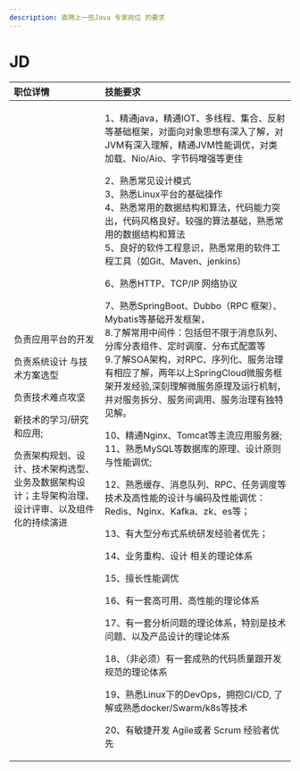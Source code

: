 ```yaml
---
description: 直聘上一些Java 专家岗位 的要求
---
```


# JD



<table>
  <thead>
    <tr>
      <th style="text-align:left">&#x804C;&#x4F4D;&#x8BE6;&#x60C5;</th>
      <th style="text-align:left">&#x6280;&#x80FD;&#x8981;&#x6C42;</th>
    </tr>
  </thead>
  <tbody>
    <tr>
      <td style="text-align:left">
        <p>&#x8D1F;&#x8D23;&#x5E94;&#x7528;&#x5E73;&#x53F0;&#x7684;&#x5F00;&#x53D1;</p>
        <p>&#x8D1F;&#x8D23;&#x7CFB;&#x7EDF;&#x8BBE;&#x8BA1; &#x4E0E;&#x6280;&#x672F;&#x65B9;&#x6848;&#x9009;&#x578B;</p>
        <p>&#x8D1F;&#x8D23;&#x6280;&#x672F;&#x96BE;&#x70B9;&#x653B;&#x575A;</p>
        <p>&#x65B0;&#x6280;&#x672F;&#x7684;&#x5B66;&#x4E60;/&#x7814;&#x7A76;&#x548C;&#x5E94;&#x7528;;</p>
        <p>&#x8D1F;&#x8D23;&#x67B6;&#x6784;&#x89C4;&#x5212;&#x3001;&#x8BBE;&#x8BA1;&#x3001;&#x6280;&#x672F;&#x67B6;&#x6784;&#x9009;&#x578B;&#x3001;&#x4E1A;&#x52A1;&#x53CA;&#x6570;&#x636E;&#x67B6;&#x6784;&#x8BBE;&#x8BA1;&#xFF1B;&#x4E3B;&#x5BFC;&#x67B6;&#x6784;&#x6CBB;&#x7406;&#x3001;&#x8BBE;&#x8BA1;&#x8BC4;&#x5BA1;&#x3001;&#x4EE5;&#x53CA;&#x7EC4;&#x4EF6;&#x5316;&#x7684;&#x6301;&#x7EED;&#x6F14;&#x8FDB;</p>
      </td>
      <td style="text-align:left">
        <p>1&#x3001;&#x7CBE;&#x901A;java&#xFF0C;&#x7CBE;&#x901A;IOT&#x3001;&#x591A;&#x7EBF;&#x7A0B;&#x3001;&#x96C6;&#x5408;&#x3001;&#x53CD;&#x5C04;&#x7B49;&#x57FA;&#x7840;&#x6846;&#x67B6;&#xFF0C;&#x5BF9;&#x9762;&#x5411;&#x5BF9;&#x8C61;&#x601D;&#x60F3;&#x6709;&#x6DF1;&#x5165;&#x4E86;&#x89E3;&#xFF0C;&#x5BF9;JVM&#x6709;&#x6DF1;&#x5165;&#x7406;&#x89E3;&#xFF0C;&#x7CBE;&#x901A;JVM&#x6027;&#x80FD;&#x8C03;&#x4F18;&#xFF0C;&#x5BF9;&#x7C7B;&#x52A0;&#x8F7D;&#x3001;Nio/Aio&#x3001;&#x5B57;&#x8282;&#x7801;&#x589E;&#x5F3A;&#x7B49;&#x66F4;&#x4F73;</p>
        <p>2&#x3001;&#x719F;&#x6089;&#x5E38;&#x89C1;&#x8BBE;&#x8BA1;&#x6A21;&#x5F0F;
          <br
          />3&#x3001;&#x719F;&#x6089;Linux&#x5E73;&#x53F0;&#x7684;&#x57FA;&#x7840;&#x64CD;&#x4F5C;
          <br
          />4&#x3001;&#x719F;&#x6089;&#x5E38;&#x7528;&#x7684;&#x6570;&#x636E;&#x7ED3;&#x6784;&#x548C;&#x7B97;&#x6CD5;&#xFF0C;&#x4EE3;&#x7801;&#x80FD;&#x529B;&#x7A81;&#x51FA;&#xFF0C;&#x4EE3;&#x7801;&#x98CE;&#x683C;&#x826F;&#x597D;&#x3002;&#x8F83;&#x5F3A;&#x7684;&#x7B97;&#x6CD5;&#x57FA;&#x7840;&#xFF0C;&#x719F;&#x6089;&#x5E38;&#x7528;&#x7684;&#x6570;&#x636E;&#x7ED3;&#x6784;&#x548C;&#x7B97;&#x6CD5;
          <br
          />5&#x3001;&#x826F;&#x597D;&#x7684;&#x8F6F;&#x4EF6;&#x5DE5;&#x7A0B;&#x610F;&#x8BC6;&#xFF0C;&#x719F;&#x6089;&#x5E38;&#x7528;&#x7684;&#x8F6F;&#x4EF6;&#x5DE5;&#x7A0B;&#x5DE5;&#x5177;&#xFF08;&#x5982;Git&#x3001;Maven&#x3001;jenkins&#xFF09;</p>
        <p>6&#x3001;&#x719F;&#x6089;HTTP&#x3001;TCP/IP &#x7F51;&#x7EDC;&#x534F;&#x8BAE;</p>
        <p>7&#x3001;&#x719F;&#x6089;SpringBoot&#x3001;Dubbo&#xFF08;RPC &#x6846;&#x67B6;&#xFF09;&#x3001;Mybatis&#x7B49;&#x57FA;&#x7840;&#x5F00;&#x53D1;&#x6846;&#x67B6;&#xFF0C;
          <br
          />8.&#x4E86;&#x89E3;&#x5E38;&#x7528;&#x4E2D;&#x95F4;&#x4EF6;&#xFF1A;&#x5305;&#x62EC;&#x4F46;&#x4E0D;&#x9650;&#x4E8E;&#x6D88;&#x606F;&#x961F;&#x5217;&#x3001;&#x5206;&#x5E93;&#x5206;&#x8868;&#x7EC4;&#x4EF6;&#x3001;&#x5B9A;&#x65F6;&#x8C03;&#x5EA6;&#x3001;&#x5206;&#x5E03;&#x5F0F;&#x914D;&#x7F6E;&#x7B49;
          <br
          />9.&#x4E86;&#x89E3;SOA&#x67B6;&#x6784;&#xFF0C;&#x5BF9;RPC&#x3001;&#x5E8F;&#x5217;&#x5316;&#x3001;&#x670D;&#x52A1;&#x6CBB;&#x7406;&#x6709;&#x76F8;&#x5E94;&#x4E86;&#x89E3;&#xFF0C;&#x4E24;&#x5E74;&#x4EE5;&#x4E0A;SpringCloud&#x5FAE;&#x670D;&#x52A1;&#x6846;&#x67B6;&#x5F00;&#x53D1;&#x7ECF;&#x9A8C;,&#x6DF1;&#x523B;&#x7406;&#x89E3;&#x5FAE;&#x670D;&#x52A1;&#x539F;&#x7406;&#x53CA;&#x8FD0;&#x884C;&#x673A;&#x5236;&#xFF0C;&#x5E76;&#x5BF9;&#x670D;&#x52A1;&#x62C6;&#x5206;&#x3001;&#x670D;&#x52A1;&#x95F4;&#x8C03;&#x7528;&#x3001;&#x670D;&#x52A1;&#x6CBB;&#x7406;&#x6709;&#x72EC;&#x7279;&#x89C1;&#x89E3;&#x3002;</p>
        <p>10&#x3001;&#x7CBE;&#x901A;Nginx&#x3001;Tomcat&#x7B49;&#x4E3B;&#x6D41;&#x5E94;&#x7528;&#x670D;&#x52A1;&#x5668;;
          <br
          />11&#x3001;&#x719F;&#x6089;MySQL&#x7B49;&#x6570;&#x636E;&#x5E93;&#x7684;&#x539F;&#x7406;&#x3001;&#x8BBE;&#x8BA1;&#x539F;&#x5219;&#x4E0E;&#x6027;&#x80FD;&#x8C03;&#x4F18;;</p>
        <p>12&#x3001;&#x719F;&#x6089;&#x7F13;&#x5B58;&#x3001;&#x6D88;&#x606F;&#x961F;&#x5217;&#x3001;RPC&#x3001;&#x4EFB;&#x52A1;&#x8C03;&#x5EA6;&#x7B49;&#x6280;&#x672F;&#x53CA;&#x9AD8;&#x6027;&#x80FD;&#x7684;&#x8BBE;&#x8BA1;&#x4E0E;&#x7F16;&#x7801;&#x53CA;&#x6027;&#x80FD;&#x8C03;&#x4F18;&#xFF1A;Redis&#x3001;Nginx&#x3001;Kafka&#x3001;zk&#x3001;es&#x7B49;&#xFF1B;</p>
        <p>13&#x3001;&#x6709;&#x5927;&#x578B;&#x5206;&#x5E03;&#x5F0F;&#x7CFB;&#x7EDF;&#x7814;&#x53D1;&#x7ECF;&#x9A8C;&#x8005;&#x4F18;&#x5148;&#xFF1B;</p>
        <p>14&#x3001;&#x4E1A;&#x52A1;&#x91CD;&#x6784;&#x3001;&#x8BBE;&#x8BA1; &#x76F8;&#x5173;&#x7684;&#x7406;&#x8BBA;&#x4F53;&#x7CFB;</p>
        <p>15&#x3001;&#x64C5;&#x957F;&#x6027;&#x80FD;&#x8C03;&#x4F18;</p>
        <p>16&#x3001;&#x6709;&#x4E00;&#x5957;&#x9AD8;&#x53EF;&#x7528;&#x3001;&#x9AD8;&#x6027;&#x80FD;&#x7684;&#x7406;&#x8BBA;&#x4F53;&#x7CFB;</p>
        <p>17&#x3001;&#x6709;&#x4E00;&#x5957;&#x5206;&#x6790;&#x95EE;&#x9898;&#x7684;&#x7406;&#x8BBA;&#x4F53;&#x7CFB;&#xFF0C;&#x7279;&#x522B;&#x662F;&#x6280;&#x672F;&#x95EE;&#x9898;&#x3001;&#x4EE5;&#x53CA;&#x4EA7;&#x54C1;&#x8BBE;&#x8BA1;&#x7684;&#x7406;&#x8BBA;&#x4F53;&#x7CFB;</p>
        <p>18&#x3001;&#xFF08;&#x975E;&#x5FC5;&#x987B;&#xFF09;&#x6709;&#x4E00;&#x5957;&#x6210;&#x719F;&#x7684;&#x4EE3;&#x7801;&#x8D28;&#x91CF;&#x8DDF;&#x5F00;&#x53D1;&#x89C4;&#x8303;&#x7684;&#x7406;&#x8BBA;&#x4F53;&#x7CFB;</p>
        <p>19&#x3001;&#x719F;&#x6089;Linux&#x4E0B;&#x7684;DevOps&#xFF0C;&#x62E5;&#x62B1;CI/CD,
          &#x4E86;&#x89E3;&#x6216;&#x719F;&#x6089;docker/Swarm/k8s&#x7B49;&#x6280;&#x672F;</p>
        <p>20&#x3001;&#x6709;&#x654F;&#x6377;&#x5F00;&#x53D1; Agile&#x6216;&#x8005;
          Scrum &#x7ECF;&#x9A8C;&#x8005;&#x4F18;&#x5148;</p>
      </td>
    </tr>
  </tbody>
</table>

